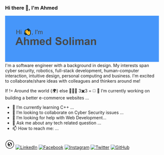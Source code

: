 <!--
**ahmedesoliman/ahmedesoliman** is a ✨ _special_ ✨ repository because its `README.md` (this file) appears on your GitHub profile.

Here are some ideas to get you started:

- 🔭 I’m currently working on ...
- 🌱 I’m currently learning ...
- 👯 I’m looking to collaborate on ...
- 🤔 I’m looking for help with ...
- 💬 Ask me about ...
- 📫 How to reach me: ...
- 😄 Pronouns: ...
- ⚡ Fun fact: ...
-->

### Hi there 👋, I'm Ahmed

<img src="https://raw.githubusercontent.com/ahmedesoliman/ahmedesoliman/master/header.png" alt="">   
I'm a software engineer with a background in design. My interests span cyber security, robotics, full-stack development, human-computer interaction, intuitive design, personal computing and business. I'm excited to collaborate/share ideas with colleagues and thinkers around me!

If != Around the world {🌍}
else
🔺🔻🔺
3✖️3 = ◻️
🔭 I’m currently working on building a better e-commerce websites ...

- 🌱 I’m currently learning C++ ...
- 👯 I’m looking to collaborate on Cyber Security issues ...
- 🤔 I’m looking for help with Web Development...
- 💬 Ask me about any tech related question ...
- 📫 How to reach me: ...
<!-- - 😄 Pronouns: ...
- ⚡ Fun fact: ... -->

###

<a href="https://ahmedesoliman.com" target="_blank"><img src="https://raw.githubusercontent.com/ahmedesoliman/ahmedesoliman/master/www.png" alt="Website" width="30"></a>
<a href="https://www.linkedin.com/in/ahmedesoliman/" target="_blank"><img src="https://github.com/ahmedesoliman/ahmedesoliman/master/in.png" alt="LinkedIn" width="30"></a>
<a href="https://www.facebook.com/ahmedesoliman/" target="_blank"><img src="https://github.com/ahmedesoliman/ahmedesoliman/master/fb.png" alt="Facebook" width="30"></a>
<a href="https://www.instagram.com/ahmedesoliman/" target="_blank"><img src="https://github.com/ahmedesoliman/ahmedesoliman/master/ig.png" alt="Instagram" width="30"></a>
<a href="https://twitter.com/ahmedesolimans" target="_blank"><img src="https://github.com/ahmedesoliman/ahmedesoliman/master/tw.png" alt="Twitter" width="30"></a>
<a href="https://github.com/ahmedesoliman" target="_blank"><img src="https://github.com/ahmedesoliman/ahmedesoliman/master/git.png" alt="GitHub" width="30"></a>
